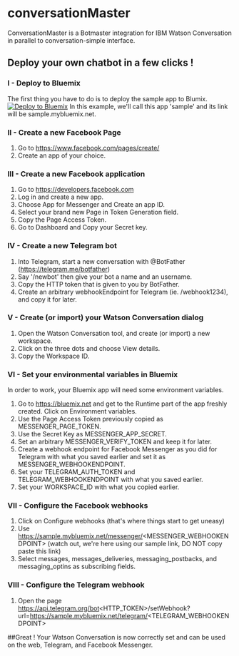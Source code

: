 # conversationMaster
ConversationMaster is a Botmaster integration for IBM Watson Conversation in parallel to conversation-simple interface.

## Deploy your own chatbot in a few clicks !

### I - Deploy to Bluemix

  The first thing you have to do is to deploy the sample app to Blumix.
  [![Deploy to Bluemix](https://bluemix.net/deploy/button.png)](https://bluemix.net/deploy?repository=https://github.com/cyrillebenoit/conversationMaster)
  In this example, we'll call this app 'sample' and its link will be sample.mybluemix.net.

### II - Create a new Facebook Page
  1. Go to https://www.facebook.com/pages/create/
  2. Create an app of your choice.

### III - Create a new Facebook application
  1. Go to https://developers.facebook.com
  2. Log in and create a new app.
  3. Choose App for Messenger and Create an app ID.
  4. Select your brand new Page in Token Generation field.
  5. Copy the Page Access Token.
  6. Go to Dashboard and Copy your Secret key.

### IV - Create a new Telegram bot
  1. Into Telegram, start a new conversation with @BotFather (https://telegram.me/botfather)
  2. Say '/newbot' then give your bot a name and an username.
  3. Copy the HTTP token that is given to you by BotFather.
  4. Create an arbitrary webhookEndpoint for Telegram (ie. /webhook1234), and copy it for later.

### V - Create (or import) your Watson Conversation dialog
  1. Open the Watson Conversation tool, and create (or import) a new workspace.
  2. Click on the three dots and choose View details.
  3. Copy the Workspace ID.

### VI - Set your environmental variables in Bluemix

  In order to work, your Bluemix app will need some environment variables.
  1. Go to https://bluemix.net and get to the Runtime part of the app freshly created. Click on Environment variables.
  2. Use the Page Access Token previously copied as MESSENGER_PAGE_TOKEN.
  3. Use the Secret Key as MESSENGER_APP_SECRET.
  4. Set an arbitrary MESSENGER_VERIFY_TOKEN and keep it for later.
  5. Create a webhook endpoint for Facebook Messenger as you did for Telegram with what you saved earlier and set it as MESSENGER_WEBHOOKENDPOINT.
  6. Set your TELEGRAM_AUTH_TOKEN and TELEGRAM_WEBHOOKENDPOINT with what you saved earlier.
  7. Set your WORKSPACE_ID with what you copied earlier.

### VII - Configure the Facebook webhooks
  1. Click on Configure webhooks (that's where things start to get uneasy)
  2. Use https://sample.mybluemix.net/messenger/<MESSENGER_WEBHOOKENDPOINT> (watch out, we're here using our sample link, DO NOT copy paste this link)
  3. Select messages, messages_deliveries, messaging_postbacks, and messaging_optins as subscribing fields.

### VIII - Configure the Telegram webhook
  1. Open the page https://api.telegram.org/bot<HTTP_TOKEN>/setWebhook?url=https://sample.mybluemix.net/telegram/<TELEGRAM_WEBHOOKENDPOINT>


##Great ! Your Watson Conversation is now correctly set and can be used on the web, Telegram, and Facebook Messenger.
